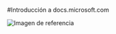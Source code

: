 #Introducción a docs.microsoft.com

![Imagen de referencia](media/150x150.png)

<!--HONumber=Jun16_HO4-->


